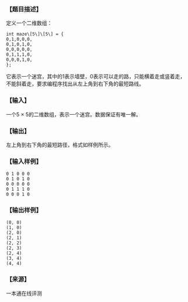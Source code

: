 ### 【题目描述】

定义一个二维数组：

```
int maze\[5\]\[5\] = {
0,1,0,0,0,
0,1,0,1,0,
0,0,0,0,0,
0,1,1,1,0,
0,0,0,1,0,
};
```

它表示一个迷宫，其中的1表示墙壁，0表示可以走的路，只能横着走或竖着走，不能斜着走，要求编程序找出从左上角到右下角的最短路线。

### 【输入】

一个5 × 5的二维数组，表示一个迷宫。数据保证有唯一解。

### 【输出】

左上角到右下角的最短路径，格式如样例所示。

### 【输入样例】

```
0 1 0 0 0
0 1 0 1 0
0 0 0 0 0
0 1 1 1 0
0 0 0 1 0
```

### 【输出样例】

```
(0, 0)
(1, 0)
(2, 0)
(2, 1)
(2, 2)
(2, 3)
(2, 4)
(3, 4)
(4, 4)
```


 ### 【来源】

 一本通在线评测 